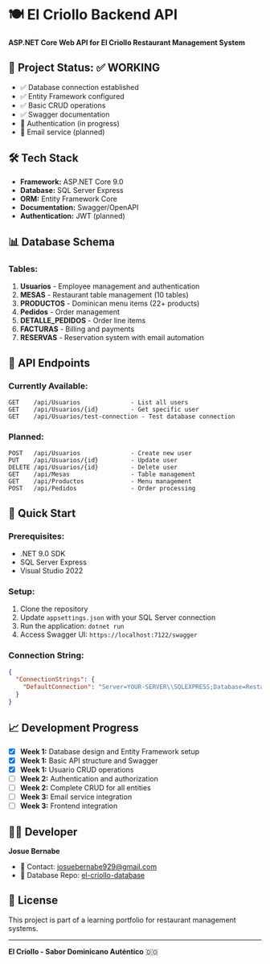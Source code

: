 # 🍽️ El Criollo Backend API

**ASP.NET Core Web API for El Criollo Restaurant Management System**

## 🚀 Project Status: ✅ WORKING

- ✅ Database connection established
- ✅ Entity Framework configured  
- ✅ Basic CRUD operations
- ✅ Swagger documentation
- 🔄 Authentication (in progress)
- 🔄 Email service (planned)

## 🛠️ Tech Stack

- **Framework:** ASP.NET Core 9.0
- **Database:** SQL Server Express
- **ORM:** Entity Framework Core
- **Documentation:** Swagger/OpenAPI
- **Authentication:** JWT (planned)

## 📊 Database Schema

### Tables:
1. **Usuarios** - Employee management and authentication
2. **MESAS** - Restaurant table management (10 tables)
3. **PRODUCTOS** - Dominican menu items (22+ products)
4. **Pedidos** - Order management
5. **DETALLE_PEDIDOS** - Order line items
6. **FACTURAS** - Billing and payments
7. **RESERVAS** - Reservation system with email automation

## 🔗 API Endpoints

### Currently Available:
```
GET    /api/Usuarios              - List all users
GET    /api/Usuarios/{id}         - Get specific user
GET    /api/Usuarios/test-connection - Test database connection
```

### Planned:
```
POST   /api/Usuarios              - Create new user
PUT    /api/Usuarios/{id}         - Update user
DELETE /api/Usuarios/{id}         - Delete user
GET    /api/Mesas                 - Table management
GET    /api/Productos             - Menu management
POST   /api/Pedidos               - Order processing
```

## 🚀 Quick Start

### Prerequisites:
- .NET 9.0 SDK
- SQL Server Express
- Visual Studio 2022

### Setup:
1. Clone the repository
2. Update `appsettings.json` with your SQL Server connection
3. Run the application: `dotnet run`
4. Access Swagger UI: `https://localhost:7122/swagger`

### Connection String:
```json
{
  "ConnectionStrings": {
    "DefaultConnection": "Server=YOUR-SERVER\\SQLEXPRESS;Database=RestaurantelCriollo;Trusted_Connection=true;TrustServerCertificate=true;"
  }
}
```

## 📈 Development Progress

- [x] **Week 1:** Database design and Entity Framework setup
- [x] **Week 1:** Basic API structure and Swagger
- [x] **Week 1:** Usuario CRUD operations
- [ ] **Week 2:** Authentication and authorization
- [ ] **Week 2:** Complete CRUD for all entities
- [ ] **Week 3:** Email service integration
- [ ] **Week 3:** Frontend integration

## 👨‍💻 Developer

**Josue Bernabe**
- 📧 Contact: josuebernabe929@gmail.com
-  🔗 Database Repo: [el-criollo-database](https://github.com/JosueBernabe17/el-criollo-database)

## 📄 License

This project is part of a learning portfolio for restaurant management systems.

---

**El Criollo - Sabor Dominicano Auténtico** 🇩🇴
